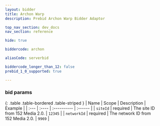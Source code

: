```yaml
---
layout: bidder
title: Archon Warp
description: Prebid Archon Warp Bidder Adaptor

top_nav_section: dev_docs
nav_section: reference

hide: true

biddercode: archon

aliasCode: serverbid

biddercode_longer_than_12: false
prebid_1_0_supported: true

---
```



### bid params

{: .table .table-bordered .table-striped }
| Name              | Scope    | Description                                                                                                          | Example                                       |
| :---              | :----    | :----------                                                                                                          | :------                                       |
| `siteId`      | required | The site ID from 152 Media 2.0.                                                                           | `12345`                                       |
| `networkId`       | required | The network ID from 152 Media 2.0.           | `9969`                                       |
